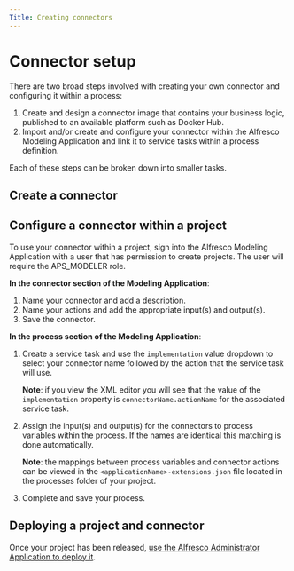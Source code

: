 ```yaml
---
Title: Creating connectors
---
```


# Connector setup
There are two broad steps involved with creating your own connector and configuring it within a process:

1. Create and design a connector image that contains your business logic, published to an available platform such as Docker Hub. 
2. Import and/or create and configure your connector within the Alfresco Modeling Application and link it to service tasks within a process definition. 

Each of these steps can be broken down into smaller tasks. 

## Create a connector


## Configure a connector within a project
To use your connector within a project, sign into the Alfresco Modeling Application with a user that has permission to create projects. The user will require the APS_MODELER role. 

**In the connector section of the Modeling Application**: 

1. Name your connector and add a description.
2. Name your actions and add the appropriate input(s) and output(s).
3. Save the connector.

**In the process section of the Modeling Application**:

1. Create a service task and use the `implementation` value dropdown to select your connector name followed by the action that the service task will use.

	**Note**: if you view the XML editor you will see that the value of the `implementation` 	property is `connectorName.actionName` for the associated service task.

2. Assign the input(s) and output(s) for the connectors to process variables within the process. If the names are identical this matching is done automatically. 

	**Note**: the mappings between process variables and connector actions can be viewed in 	the `<applicationName>-extensions.json` file located in the processes folder of your 	project.

3. Complete and save your process. 

## Deploying a project and connector
Once your project has been released, [use the Alfresco Administrator Application to deploy it](../../administrator/admin-deployment.md).